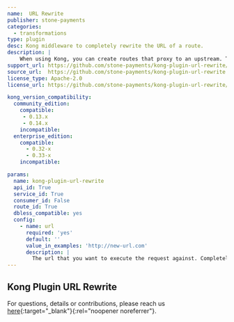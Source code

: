 ```yaml
---
name:  URL Rewrite
publisher: stone-payments
categories:
  - transformations
type: plugin
desc: Kong middleware to completely rewrite the URL of a route.
description: |
    When using Kong, you can create routes that proxy to an upstream. The problem lies when the upstream has an url that is not very friendly to your clients, or restful, or even pretty. When you add a Route in Kong, you have a somewhat limited url rewrite capability. This plugin simply throws away the url set in Kong route and uses the url set in it's configuration to proxy to the upstream. This gives you full freedom as to how to write your url's in Kong and inner services as well.
support_url: https://github.com/stone-payments/kong-plugin-url-rewrite/issues
source_url:  https://github.com/stone-payments/kong-plugin-url-rewrite
license_type: Apache-2.0
license_url: https://github.com/stone-payments/kong-plugin-url-rewrite/blob/master/LICENSE

kong_version_compatibility:
  community_edition:
    compatible:
     - 0.13.x
     - 0.14.x
    incompatible:
  enterprise_edition:
    compatible:
      - 0.32-x
      - 0.33-x
    incompatible:

params:
  name: kong-plugin-url-rewrite
  api_id: True
  service_id: True
  consumer_id: False
  route_id: True
  dbless_compatible: yes
  config:
    - name: url
      required: 'yes'
      default: ''
      value_in_examples: 'http://new-url.com'
      description: |
        The url that you want to execute the request against. Completely overrides the upstream_uri property.
---
```


## Kong Plugin URL Rewrite

For questions, details or contributions, please reach us [here](https://github.com/stone-payments/kong-plugin-url-rewrite){:target="_blank"}{:rel="noopener noreferrer"}. 
